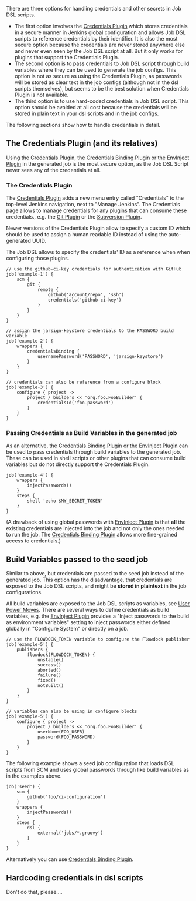 There are three options for handling credentials and other secrets in Job DSL scripts.

* The first option involves the [Credentials Plugin](https://wiki.jenkins-ci.org/display/JENKINS/Credentials+Plugin) which
stores credentials in a secure manner in Jenkins global configuration and allows Job DSL scripts to reference credentials by their identifier. It is
also the most secure option because the credentials are never stored anywhere else and never even seen by the Job DSL script at all. But it only works for plugins that support the Credentials Plugin.
* The second option is to pass credentials to Job DSL script through build variables where they can be used to generate the job configs. This option is not as secure as using the Credentials Plugin, as passwords will be stored as clear text in the job configs (although not in the dsl scripts themselves), but seems to be the best solution when Credentials Plugin is not available.
* The third option is to use hard-coded credentials in Job DSL script. This option should be avoided at all cost because the
credentials will be stored in plain text in your dsl scripts and in the job configs.

The following sections show how to handle credentials in detail.

## The Credentials Plugin (and its relatives)

Using the [Credentials Plugin](https://wiki.jenkins-ci.org/display/JENKINS/Credentials+Plugin), the [Credentials Binding Plugin](https://wiki.jenkins-ci.org/display/JENKINS/Credentials+Binding+Plugin) or the [EnvInject Plugin](https://wiki.jenkins-ci.org/display/JENKINS/EnvInject+Plugin) in the generated job is the most secure option, as the Job DSL Script never sees any of the credentials at all.

### The Credentials Plugin
The [Credentials Plugin](https://wiki.jenkins-ci.org/display/JENKINS/Credentials+Plugin) adds a new menu entry called
"Credentials" to the top-level Jenkins navigation, next to "Manage Jenkins". The Credentials page allows to manage
credentials for any plugins that can consume these credentials., e.g. the [Git
Plugin](https://wiki.jenkins-ci.org/display/JENKINS/Git+Plugin) or the [Subversion
Plugin](https://wiki.jenkins-ci.org/display/JENKINS/Subversion+Plugin).

Newer versions of the Credentials Plugin allow to specify a custom ID which should be used to assign a human readable
ID instead of using the auto-generated UUID.

The Job DSL allows to specify the credentials' ID as a reference when when configuring those plugins.
 
    // use the github-ci-key credentials for authentication with GitHub
    job('example-1') {
        scm {
            git {
                remote {
                    github('account/repo', 'ssh')
                    credentials('github-ci-key')
                }
            }
        }
    }
    
    // assign the jarsign-keystore credentials to the PASSWORD build variable
    job('example-2') {
        wrappers {
            credentialsBinding {
                usernamePassword('PASSWORD', 'jarsign-keystore')
            }
        }
    }

    // credentials can also be reference from a configure block
    job('example-3') {
        configure { project ->
            project / builders << 'org.foo.FooBuilder' {
                credentialsId('foo-password')
            }
        }
    }


### Passing Credentials as Build Variables in the generated job
As an alternative, the [Credentials Binding Plugin](https://wiki.jenkins-ci.org/display/JENKINS/Credentials+Binding+Plugin) or the [EnvInject Plugin](https://wiki.jenkins-ci.org/display/JENKINS/EnvInject+Plugin) can be used to
pass credentials through build variables to the generated job. These can be used in shell scripts or other plugins that can consume build
variables but do not directly support the Credentials Plugin.


    job('example-4') {
        wrappers {
            injectPasswords()
        }
        steps {
            shell 'echo $MY_SECRET_TOKEN'
        }
    }


(A drawback of using global passwords with [EnvInject Plugin](https://wiki.jenkins-ci.org/display/JENKINS/EnvInject+Plugin) is that **all** the existing credentials are injected into the job and not only the ones needed to
run the job. The [Credentials Binding Plugin](https://wiki.jenkins-ci.org/display/JENKINS/Credentials+Binding+Plugin) allows more fine-grained access to credentials.)

## Build Variables passed to the seed job

Similar to above, but credentials are passed to the seed job instead of the generated job. This option has the disadvantage, that credentials are exposed to the Job DSL scripts, and might be **stored in plaintext** in the job configurations.

All build variables are exposed to the Job DSL scripts as variables, see [User Power
Moves](User-Power-Moves#access-the-jenkins-environment-variables). There are several ways to define credentials as
build variables, e.g. the [EnvInject Plugin](https://wiki.jenkins-ci.org/display/JENKINS/EnvInject+Plugin) provides a
"Inject passwords to the build as environment variables" setting to inject passwords either defined globally in 
"Configure System" or directly on a job.

    // use the FLOWDOCK_TOKEN variable to configure the Flowdock publisher
    job('example-5') {
        publishers {
            flowdock(FLOWDOCK_TOKEN) {
                unstable()
                success()
                aborted()
                failure()
                fixed()
                notBuilt()
            }
        }
    }
    
    // variables can also be using in configure blocks
    job('example-5') {
        configure { project ->
            project / builders << 'org.foo.FooBuilder' {
                userName(FOO_USER)
                password(FOO_PASSWORD)
            }
        }
    }

The following example shows a seed job configuration that loads DSL scripts from SCM and uses global passwords through
like build variables as in the examples above.

    job('seed') {
        scm {
            github('foo/ci-configuration')
        }
        wrappers {
            injectPasswords()
        }
        steps {
            dsl {
                external('jobs/*.groovy')
            }
        }
    }

Alternatively you can use [Credentials Binding Plugin](https://wiki.jenkins-ci.org/display/JENKINS/Credentials+Binding+Plugin).

## Hardcoding credentials in dsl scripts

Don't do that, please....
